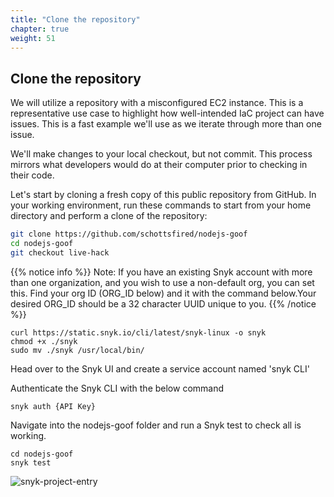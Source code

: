 ```yaml
---
title: "Clone the repository"
chapter: true
weight: 51
---
```


## Clone the repository

We will utilize a repository with a misconfigured EC2 instance.  This is a representative use case to highlight how well-intended IaC project can have issues.  This is a fast example we'll use as we iterate through more than one issue.

We'll make changes to your local checkout, but not commit.  This process mirrors what developers would do at their computer prior to checking in their code.

Let's start by cloning a fresh copy of this public repository from GitHub.  In your working environment, run these commands to start from your home directory and perform a clone of the repository:

```bash
git clone https://github.com/schottsfired/nodejs-goof
cd nodejs-goof
git checkout live-hack
```

{{% notice info %}}
Note: If you have an existing Snyk account with more than one organization, and you wish to use a non-default org, you can set this.  Find your org ID (ORG_ID below) and it with the command below.Your desired ORG_ID should be a 32 character UUID unique to you.
{{% /notice %}}

```
curl https://static.snyk.io/cli/latest/snyk-linux -o snyk
chmod +x ./snyk
sudo mv ./snyk /usr/local/bin/
```

Head over to the Snyk UI and create a service account named 'snyk CLI'

Authenticate the Snyk CLI with the below command

```
snyk auth {API Key}
```

Navigate into the nodejs-goof folder and run a Snyk test to check all is working.

```
cd nodejs-goof
snyk test
```

![snyk-project-entry](/images/snykscan.jpg)

